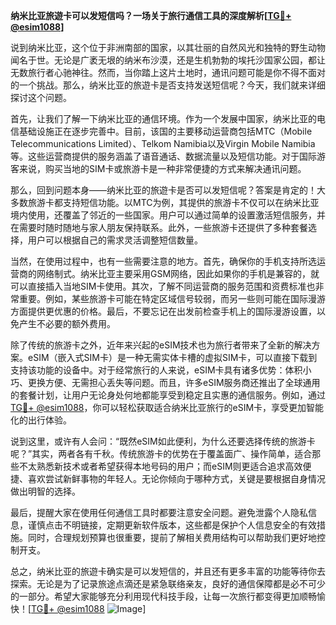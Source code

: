 **纳米比亚旅遊卡可以发短信吗？一场关于旅行通信工具的深度解析[[TG💪+ @esim1088](https://t.me/s/esim1088)]**

说到纳米比亚，这个位于非洲南部的国家，以其壮丽的自然风光和独特的野生动物闻名于世。无论是广袤无垠的纳米布沙漠，还是生机勃勃的埃托沙国家公园，都让无数旅行者心驰神往。然而，当你踏上这片土地时，通讯问题可能是你不得不面对的一个挑战。那么，纳米比亚的旅遊卡是否支持发送短信呢？今天，我们就来详细探讨这个问题。

首先，让我们了解一下纳米比亚的通信环境。作为一个发展中国家，纳米比亚的电信基础设施正在逐步完善中。目前，该国的主要移动运营商包括MTC（Mobile Telecommunications Limited）、Telkom Namibia以及Virgin Mobile Namibia等。这些运营商提供的服务涵盖了语音通话、数据流量以及短信功能。对于国际游客来说，购买当地的SIM卡或旅游卡是一种非常便捷的方式来解决通讯问题。

那么，回到问题本身——纳米比亚的旅遊卡是否可以发短信呢？答案是肯定的！大多数旅游卡都支持短信功能。以MTC为例，其提供的旅游卡不仅可以在纳米比亚境内使用，还覆盖了邻近的一些国家。用户可以通过简单的设置激活短信服务，并在需要时随时随地与家人朋友保持联系。此外，一些旅游卡还提供了多种套餐选择，用户可以根据自己的需求灵活调整短信数量。

当然，在使用过程中，也有一些需要注意的地方。首先，确保你的手机支持所选运营商的网络制式。纳米比亚主要采用GSM网络，因此如果你的手机是兼容的，就可以直接插入当地SIM卡使用。其次，了解不同运营商的服务范围和资费标准也非常重要。例如，某些旅游卡可能在特定区域信号较弱，而另一些则可能在国际漫游方面提供更优惠的价格。最后，不要忘记在出发前检查手机上的国际漫游设置，以免产生不必要的额外费用。

除了传统的旅游卡之外，近年来兴起的eSIM技术也为旅行者带来了全新的解决方案。eSIM（嵌入式SIM卡）是一种无需实体卡槽的虚拟SIM卡，可以直接下载到支持该功能的设备中。对于经常旅行的人来说，eSIM卡具有诸多优势：体积小巧、更换方便、无需担心丢失等问题。而且，许多eSIM服务商还推出了全球通用的套餐计划，让用户无论身处何地都能享受到稳定且实惠的通信服务。例如，通过[TG💪+ @esim1088](https://t.me/s/esim1088)，你可以轻松获取适合纳米比亚旅行的eSIM卡，享受更加智能化的出行体验。

说到这里，或许有人会问：“既然eSIM如此便利，为什么还要选择传统的旅游卡呢？”其实，两者各有千秋。传统旅游卡的优势在于覆盖面广、操作简单，适合那些不太熟悉新技术或者希望获得本地号码的用户；而eSIM则更适合追求高效便捷、喜欢尝试新鲜事物的年轻人。无论你倾向于哪种方式，关键是要根据自身情况做出明智的选择。

最后，提醒大家在使用任何通信工具时都要注意安全问题。避免泄露个人隐私信息，谨慎点击不明链接，定期更新软件版本，这些都是保护个人信息安全的有效措施。同时，合理规划预算也很重要，提前了解相关费用结构可以帮助我们更好地控制开支。

总之，纳米比亚的旅遊卡确实是可以发短信的，并且还有更多丰富的功能等待你去探索。无论是为了记录旅途点滴还是紧急联络亲友，良好的通信保障都是必不可少的一部分。希望大家能够充分利用现代科技手段，让每一次旅行都变得更加顺畅愉快！[[TG💪+ @esim1088](https://t.me/s/esim1088) ![Image](https://i.postimg.cc/4NQfJmqS/Snipaste-2025-05-13-00-14-12.png)]